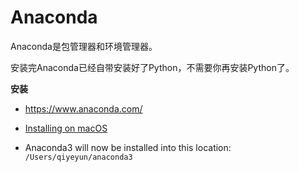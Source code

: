 

# Anaconda

Anaconda是包管理器和环境管理器。

安装完Anaconda已经自带安装好了Python，不需要你再安装Python了。



**安装**

* https://www.anaconda.com/
* [Installing on macOS](https://docs.anaconda.com/anaconda/install/mac-os/)

* Anaconda3 will now be installed into this location: `/Users/qiyeyun/anaconda3`


